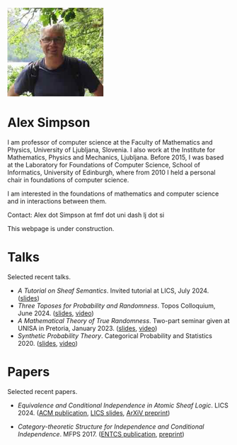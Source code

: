 ![Picture](small-pic.jpeg)

# Alex Simpson

I am professor of computer science at the Faculty of Mathematics and Physics, University of Ljubljana, Slovenia.  I also work at the Institute for Mathematics, Physics and Mechanics, Ljubljana. 
Before 2015, I was based at the Laboratory for Foundations of Computer Science, School of Informatics, University of Edinburgh, where from 2010 I held a personal chair in foundations of computer science.

I am interested in the foundations of mathematics and computer science and in interactions between them.

Contact: Alex dot Simpson at fmf dot uni dash lj dot si

This webpage is under construction.

# Talks

Selected recent talks.

- *A Tutorial on Sheaf Semantics*. Invited tutorial at LICS, July  2024. ([slides](Talks/TutorialOnSheafSemantics.pdf))
- *Three Toposes for  Probability and Randomness*. Topos Colloquium, June 2024. ([slides](Talks/ThreeToposes.pdf), [video](https://www.youtube.com/watch?v=Y1RkPhwJ0Mo))
- *A Mathematical Theory of True Randomness*. Two-part seminar given at UNISA in Pretoria, January 2023.  ([slides](Talks/Pretoria23.pdf), [video](https://www.youtube.com/watch?v=NEqHOtl3-I0))
- *Synthetic Probability Theory*. Categorical Probability and Statistics 2020. ([slides](Talks/synthProbThry.pdf), [video](https://www.youtube.com/watch?v=XtsBsLM9ofk))

# Papers

Selected recent papers.

- *Equivalence and Conditional Independence in Atomic Sheaf Logic*. LICS 2024. ([ACM publication](https://dl.acm.org/doi/10.1145/3661814.3662132), [LICS slides](Talks/lics2024Simpson.pdf), [ArXiV preprint](https://arxiv.org/abs/2405.11073))

- *Category-theoretic Structure for Independence and Conditional Independence*. MFPS 2017. ([ENTCS publication](https://doi.org/10.1016/j.entcs.2018.03.028), [preprint](Papers/conditional-independence.pdf))


